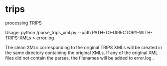 # trips
processing TRIPS

Usage:
python /parse_trips_xml.py --path PATH-TO-DIRECTORY-WITH-TRIPS-XMLs > error.log

The clean XMLs corresponding to the original TRIPS XMLs will be created in the same directory containing the original XMLs. If any of the original XML files did not contain the parses, the filenames will be added to error.log .
